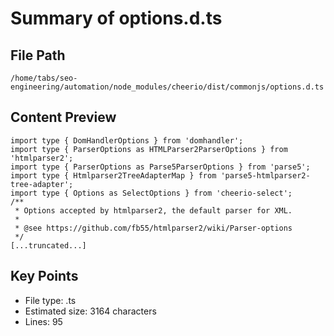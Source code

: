 # Summary of options.d.ts
  
## File Path
`/home/tabs/seo-engineering/automation/node_modules/cheerio/dist/commonjs/options.d.ts`

## Content Preview
```
import type { DomHandlerOptions } from 'domhandler';
import type { ParserOptions as HTMLParser2ParserOptions } from 'htmlparser2';
import type { ParserOptions as Parse5ParserOptions } from 'parse5';
import type { Htmlparser2TreeAdapterMap } from 'parse5-htmlparser2-tree-adapter';
import type { Options as SelectOptions } from 'cheerio-select';
/**
 * Options accepted by htmlparser2, the default parser for XML.
 *
 * @see https://github.com/fb55/htmlparser2/wiki/Parser-options
 */
[...truncated...]
```

## Key Points
- File type: .ts
- Estimated size: 3164 characters
- Lines: 95
